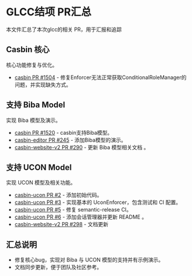 # GLCC结项 PR汇总

本文件汇总了本次glcc的相关 PR，用于汇报和追踪

## Casbin 核心

核心功能修复与优化。

- [casbin PR #1504](https://github.com/casbin/casbin/pull/1504) - 修复Enforcer无法正常获取ConditionalRoleManager的问题，并实现缺失方式。

## 支持 Biba Model

实现 Biba 模型及演示。

- [casbin PR #1520](https://github.com/casbin/casbin/pull/1520) - casbin支持Biba模型。
- [casbin-editor PR #245](https://github.com/casbin/casbin-editor/pull/245) - 添加Biba模型的演示。
- [casbin-website-v2 PR #290](https://github.com/casbin/casbin-website-v2/pull/290) - 更新 Biba 模型相关文档 。

## 支持 UCON Model

实现 UCON 模型及相关功能。

- [casbin-ucon PR #2](https://github.com/casbin/casbin-ucon/pull/2) - 添加初始代码。
- [casbin-ucon PR #3](https://github.com/casbin/casbin-ucon/pull/3) - 实现基本的 UconEnforcer，包含测试和 CI 配置。
- [casbin-ucon PR #5](https://github.com/casbin/casbin-ucon/pull/5) - 修复 semantic-release CI。
- [casbin-ucon PR #6](https://github.com/casbin/casbin-ucon/pull/6) - 添加会话管理器并更新 README 。
- [casbin-website-v2 PR #298](https://github.com/casbin/casbin-website-v2/pull/298) - 文档更新

## 汇总说明

- 修复核心bug，实现对 Biba 与 UCON 模型的支持并有示例演示。
- 文档同步更新，便于团队及社区参考。